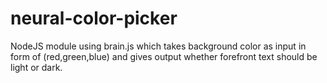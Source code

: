# neural-color-picker

NodeJS module using brain.js which takes background color as input in form of (red,green,blue) and gives output whether forefront text should be light or dark.
